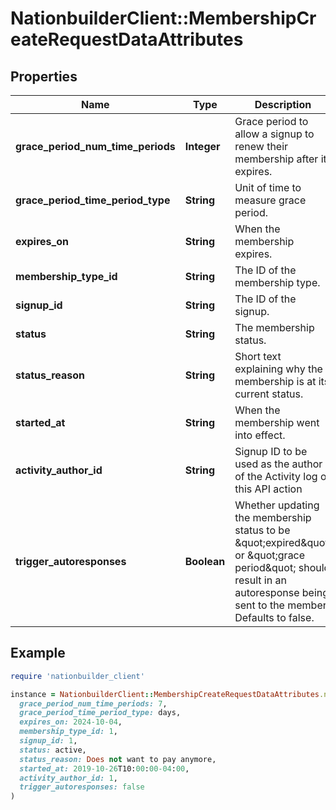# NationbuilderClient::MembershipCreateRequestDataAttributes

## Properties

| Name | Type | Description | Notes |
| ---- | ---- | ----------- | ----- |
| **grace_period_num_time_periods** | **Integer** | Grace period to allow a signup to renew their membership after it expires. | [optional] |
| **grace_period_time_period_type** | **String** | Unit of time to measure grace period. | [optional] |
| **expires_on** | **String** | When the membership expires. | [optional] |
| **membership_type_id** | **String** | The ID of the membership type. | [optional] |
| **signup_id** | **String** | The ID of the signup. | [optional] |
| **status** | **String** | The membership status. | [optional] |
| **status_reason** | **String** | Short text explaining why the membership is at its current status. | [optional] |
| **started_at** | **String** | When the membership went into effect. | [optional] |
| **activity_author_id** | **String** | Signup ID to be used as the author of the Activity log of this API action | [optional] |
| **trigger_autoresponses** | **Boolean** | Whether updating the membership status to be \&quot;expired\&quot; or \&quot;grace period\&quot; should result in an autoresponse being sent to the member. Defaults to false. | [optional][default to false] |

## Example

```ruby
require 'nationbuilder_client'

instance = NationbuilderClient::MembershipCreateRequestDataAttributes.new(
  grace_period_num_time_periods: 7,
  grace_period_time_period_type: days,
  expires_on: 2024-10-04,
  membership_type_id: 1,
  signup_id: 1,
  status: active,
  status_reason: Does not want to pay anymore,
  started_at: 2019-10-26T10:00:00-04:00,
  activity_author_id: 1,
  trigger_autoresponses: false
)
```

